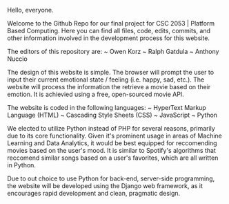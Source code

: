 Hello, everyone.

Welcome to the Github Repo for our final project for CSC 2053 | Platform Based Computing. Here you can find all files, code, edits, commits, and other information involved in the development process for this website.

The editors of this repository are:
~ Owen Korz
~ Ralph Gatdula
~ Anthony Nuccio

The design of this website is simple. The browser will prompt the user to input their current emotional state / feeling (i.e. happy, sad, etc.). The website will process the information the retrieve a movie based on their emotion. It is achievied using a free, open-sourced movie API.

The website is coded in the following languages:
~ HyperText Markup Language (HTML)
~ Cascading Style Sheets (CSS)
~ JavaScript
~ Python

We elected to utilize Python instead of PHP for several reasons, primarily due to its core functionality. Given it's prominent usage in areas of Machine Learning and Data Analytics, it would be best equipped for reccomending movies based on the user's mood. It is similar to Spotify's algorithms that reccomend similar songs based on a user's favorites, which are all written in Python.

Due to out choice to use Python for back-end, server-side programming, the website will be developed using the Django web framework, as it encourages rapid development and clean, pragmatic design.
